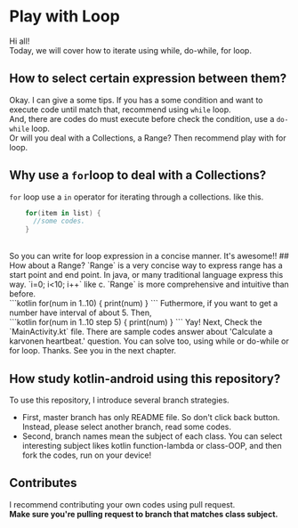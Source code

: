 # Play with Loop
Hi all!  
Today, we will cover how to iterate using while, do-while, for loop.

## How to select certain expression between them?
Okay. I can give a some tips. If you has a some condition and want to execute code until match that, recommend using `while` loop.  
And, there are codes do must execute before check the condition, use a `do-while` loop.  
Or will you deal with a Collections, a Range? Then recommend play with for loop.

## Why use a `for`loop to deal with a Collections?
`for` loop use a `in` operator for iterating through a collections. like this.</br>
```kotlin
    for(item in list) {
      //some codes.
    }
```
</br>
So you can write for loop expression in a concise manner. It's awesome!!
## How about a Range?
`Range` is a very concise way to express range has a start point and end point. In java, or many traditional language express this way. `i=0; i<10; i++` like c. `Range` is more comprehensive and intuitive than before.</br>
```kotlin
    for(num in 1..10) {
      print(num)
    }
```
Futhermore, if you want to get a number have interval of about 5. Then, </br>
```kotlin
    for(num in 1..10 step 5) {
      print(num)
    }
```
Yay! Next, Check the `MainActivity.kt` file. There are sample codes answer about 'Calculate a karvonen heartbeat.' question. You can solve too, using while or do-while or for loop.   
Thanks. See you in the next chapter.

## How study kotlin-android using this repository?
To use this repository, I introduce several branch strategies.
* First, master branch has only README file.
So don't click back button. Instead, please select another branch, read some codes.
* Second, branch names mean the subject of each class. You can select interesting subject likes kotlin function-lambda or class-OOP, and then fork the codes, run on your device!

## Contributes
I recommend contributing your own codes using pull request.     
**Make sure you're pulling request to branch that matches class subject.**
